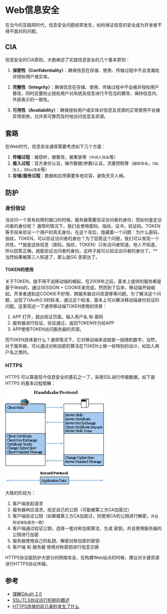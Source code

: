 # Web信息安全

在当今的互联网时代，信息安全问题经常发生，如何保证信息的安全成为开发者不得不面对的问题。

## CIA

信息安全的CIA原则，大致阐述了实践信息安全的几个基本原则：

1. **保密性（Confidentiality）**：确保信息在存储、使用、传输过程中不会泄漏给非授权用户或实体。

2. **完整性（Integrity）**：确保信息在存储、使用、传输过程中不会被非授权用户篡改，同时还要防止授权用户对系统及信息进行不恰当的篡改，保持信息内、外部表示的一致性。

3. **可用性（Availability）**：确保授权用户或实体对信息及资源的正常使用不会被异常拒绝，允许其可靠而及时地访问信息及资源。

## 套路

在Web时代，信息安全通常需要考虑如下几个方面：

1. **传输过程**：被窃听，被篡改，被重放等（`中间人攻击`等）
2. **接入过程**：双方身份认证，操作数据(参数)认证，流量控制等（`越权攻击`，`SQL注入`，`DDos攻击`等）
3. **存储/服务过程**：数据和应用需要多地灾容，避免天灾人祸。

## 防护

### 身份验证

当访问一个具有权限的接口的时候，服务器需要验证访问者的身份，而如何鉴定访问者的身份呢？ 通常的情况下，我们会使用密码，指纹，证书，验证码，TOKEN 等手段来验证一个用户的真实身份。在这个背后，隐藏着一个问题：为什么密码，指纹，TOKEN，可以验证访问者的身份？为了回答这个问题，我们可以发现一个共性，**就是这些信息（密码，指纹，TOKEN）只有访问者知道，他人不知道，所以回答正确，就能验证访问者的身份。这样子就可以验证访问者的身份了。**当然如果被第三人知道了，那么就GG 思密达了。

#### TOKEN的使用

关于TOKEN，就不得不说移动端的崛起，在2008年之前，基本上提供的服务都是基于Web的，通过SESSION + COOKIE来完成，然而到了后来，移动端开始崛起。开发者遇到这COOKIE不好用，跨服务器访问资源等等问题。为了解决这个问题，出现了OAuth2.0的标准，通过这个标准，基本上可以解决移动端身份验证的问题。这里简述一下通常移动端TOKEN使用的场景：

1. APP 打开，跳出验证页面，输入用户名 和 密码
2. 服务器进行验证，验证通过，返回TOKEN作为给APP
3. APP使用TOKEN访问服务器的资源。

而TOKEN具体是什么？通常情况下，它对移动端来说就是一段随机数字。当然，对于服务器，可以通过对称加密的算法在TOKEN上做一些特别的设计，如加入用户名之类的。

### HTTPS

HTTPS 可以算是现今信息安全的基石之一了，采用SSL进行传输数据。如下是HTTPS 的基本过程图解：

![HTTPS](2a5ebeb9-8d22-41ac-8919-6345b1c7c2c4.jpg)

大致的阶段为：

1. 客户端发起请求
2. 服务器响应请求，给定自己的公钥（可能被第三方CA加密过）
3. 客户端验证公钥（如果被第三方CA加密过，则使用CA的公钥进行解密，`并且验证域名是否一致`）
4. 客户端通过验证公钥，选择一套对称加密算法，生成 密钥，并且使用服务器的公钥进行加密
5. 服务器使用自己的私钥，解密对称加密的密钥
6. 客户端 和 服务器 使用对称密钥进行信息交换

HTTPS协议能防护大部分的网络攻击，在构建Web站点的时候，建议对关键资源进行HTTPS协议传输。

## 参考

* [理解OAuth 2.0](http://www.ruanyifeng.com/blog/2014/05/oauth_2_0.html)
* [SSL/TLS协议运行机制的概述](http://www.ruanyifeng.com/blog/2014/02/ssl_tls.html)
* [HTTPS连接的前几毫秒发生了什么](http://blog.jobbole.com/48369/)